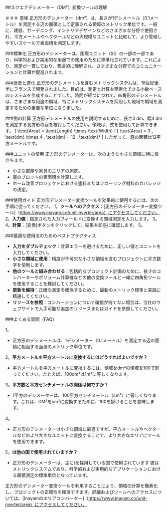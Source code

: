 ##スクエアデシメーター（DM²）変換ツールの理解

＃＃＃ 意味
正方形のデシメーター（dm²）は、長さが1デシメートル（0.1メートル）を測定する辺の面積として定義される領域のメトリック単位です。一般に、建設、ガーデニング、インテリアデザインなどのさまざまな分野で使用され、平方メートルやヘクタールなどの大規模なユニットと比較して、より管理しやすいスケールで表面積を測定します。

###標準化
正方形のデシメーターは、国​​際ユニット（SI）の一部の一部であり、科学的および実用的な用途での使用のために標準化されています。これにより、測定が一貫しており、普遍的に理解され、さまざまな分野でのコミュニケーションと計算が促進されます。

###歴史と進化
正方形のデシメートルを含むメトリックシステムは、18世紀後半にフランスで開発されました。目的は、測定と計算を簡素化できる小数ベースのシステムを作成することでした。時間が経つにつれて、四角形のデシメートルは、さまざまな用途の領域、特にメトリックシステムを採用した地域で領域を測定するための重要な単位になりました。

###例の計算
正方形デシメートルの使用を説明するために、長さ3 dm、幅4 dmを測定する長方形の庭を検討してください。領域は、式を使用して計算できます。
\[ \text{Area} = \text{Length} \times \text{Width} \]
\[ \text{Area} = 3 \, \text{dm} \times 4 \, \text{dm} = 12 \, \text{dm}² \]
したがって、庭の面積は12平方メートルです。

###ユニットの使用
正方形のデシメーターは、次のような小さな領域に特に役立ちます。
- 小さな部屋や家具のエリアの測定。
- 庭のプロットの表面積を計算します。
- ホーム改善プロジェクトにおける塗料またはフローリング材料のカバレッジの決定。

###使用ガイド
正方形デシメーター変換ツールを効果的に使用するには、次の手順に従ってください。
1。**ツールへのアクセス**：[正方形のデシメーター変換ツール]（https://www.inayam.co/unit-nverter/area）にアクセスしてください。
2。**入力値**：指定された入力フィールドに変換する領域測定を入力します。
3。
4。**計算**：[変換]ボタンをクリックして、結果を即座に確認します。
5。

###最適な使用法のためのベストプラクティス
-  **入力をダブルチェック**：計算エラーを避けるために、正しい値とユニットを入力してください。
-  **小さな領域に使用**：精度が不可欠な小さな領域を含むプロジェクトに平方数字を使用します。
-  **他のツールと組み合わせる**：包括的なプロジェクト計画のために、長さのコンバーターやボリューム計算機などの他の変換ツールと一緒に四角桁ツールを使用することを検討してください。
-  **更新を維持**：正確な測定を確保するために、最新のメトリック標準と実践に精通してください。
-  **リソースを参照**：コンバージョンについて確信が持てない場合は、当社のウェブサイトで入手可能な追加のリソースまたはガイドを参照してください。

###よくある質問（FAQ）

1。
- 正方形のデシメートルは、1デシメーター（0.1メートル）を測定する辺の面積に相当する面積のメトリック単位です。

2。**平方メートルを平方メートルに変換するにはどうすればよいですか？**
- 平方メートルを平方メートルに変換するには、領域をdm²の領域を100で割ってください。たとえば、100dm²は1m²に等しくなります。

3。**平方数と平方センチメートルの関係は何ですか？**
-  1平方のデシメーターは、100平方センチメートル（cm²）に等しくなります。これは、DM²をcm²に変換するために、100を掛けることを意味します。

4。
- 正方形のデシメーターは小さな領域に最適ですが、平方メートルやヘクタールなどのより大きなユニットに変換することで、より大きなエリアにツールを使用できます。

5。**は他の国で使用されていますか？**
- 正方形のデシメーターは、主にtを採用している国で使用されています 彼はメトリックシステムであり、科学的および実用的なアプリケーションにおける面積測定の標準単位となっています。

正方形のデシメーター変換ツールを利用することにより、領域の計算を簡素化し、プロジェクトの正確性を確保できます。詳細およびツールへのアクセスについては、[Inayamのエリアコンバーター]（https://www.inayam.co/unit-nverter/area）にアクセスしてください。